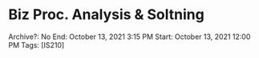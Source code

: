 # Biz  Proc. Analysis & Soltning

Archive?: No
End: October 13, 2021 3:15 PM
Start: October 13, 2021 12:00 PM
Tags: [IS210]